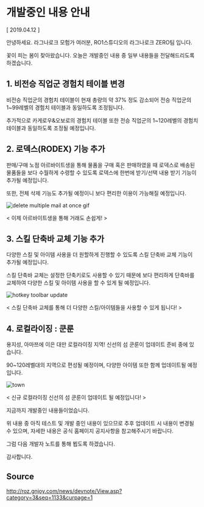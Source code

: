 # 개발중인 내용 안내

[ 2019.04.12 ]

안녕하세요. 라그나로크 모험가 여러분, RO1스튜디오의 라그나로크 ZERO팀 입니다.

꽃이 피는 봄이 찾아왔습니다. 오늘은 개발중인 내용 중 일부 내용들을 전달해드리도록 하겠습니다.

## 1. 비전승 직업군 경험치 테이블 변경
 
비전승 직업군의 경험치 테이블이 현재 총량의 약 37% 정도 감소되어 전승 직업군의 1~99레벨의 경험치 테이블과 동일하도록 조정됩니다.

추가적으로 카게로우&오보로의 경험치 테이블 또한 전승 직업군의 1~120레벨의 경험치 테이블과 동일하도록 조정될 예정입니다.

## 2. 로덱스(RODEX) 기능 추가
 
판매/구매 노점 아르바이트생을 통해 물품을 구매 혹은 판매하였을 때 로덱스로 배송된 물품들을 보다 수월하게 수령할 수 있도록 로덱스에 한번에 받기/선택 내용 받기 기능이 추가될 예정입니다.

또한, 전체 삭제 기능도 추가될 예정이니 보다 편리한 이용이 가능해질 예정입니다.

![delete multiple mail at once gif](http://imgc.gnjoy.com/ufile/common/2019/04/12/030812_QFrNxjUs.gif)

< 이제 아르바이트생을 통해 거래도 손쉽게! >

## 3. 스킬 단축바 교체 기능 추가

다양한 스킬 및 아이템 사용을 더 원할하게 진행할 수 있도록 스킬 단축바 교체 기능이 추가될 예정입니다.

스킬 단축바 교체는 설정한 단축키로도 사용할 수 있기 때문에 보다 편리하게 단축바를 교체하여 다양한 스킬 및 아이템 사용을 할 수 있게 될 예정입니다.

![hotkey toolbar update](http://imgc.gnjoy.com/ufile/common/2019/04/12/030955_XargXeOq.gif)

< 스킬 단축바 교체를 통해 더 다양한 스킬/아이템들을 사용할 수 있게 됩니다! >

## 4. 로컬라이징 : 쿤룬

용지성, 아마쯔에 이은 대만 로컬라이징 지역! 신선의 섬 쿤룬이 업데이트 준비 중에 있습니다.

90~120레벨대의 지역으로 편성될 예정이며, 다양한 아이템 또한 함께 업데이트될 예정입니다.

![town](http://imgc.gnjoy.com/ufile/common/2019/04/12/031202_YyeBKgvM.png)

< 신규 로컬라이징 신선의 섬 쿤룬이 업데이트 될 예정입니다! >

지금까지 개발중인 내용들이었습니다.

위 내용 중 아직 테스트 및 개발 중인 내용이 있으므로 추후 업데이트 시 내용이 변경될 수 있으며, 자세한 내용은 공식 홈페이지 공지사항을 참고해주시기 바랍니다.

그럼 다음 개발자 노트를 통해 뵙도록 하겠습니다.

감사합니다.

## Source

http://roz.gnjoy.com/news/devnote/View.asp?category=3&seq=1133&curpage=1